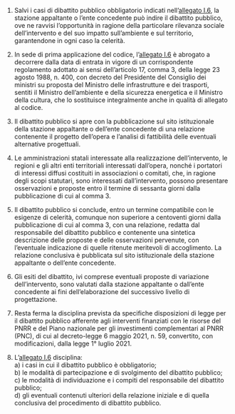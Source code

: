 1. Salvi i casi di dibattito pubblico obbligatorio indicati nell’[allegato I.6](/index.html?section=attachment-1-6&version=1), la stazione appaltante o l’ente concedente può indire il dibattito pubblico, ove ne ravvisi l’opportunità in ragione della particolare rilevanza sociale dell’intervento e del suo impatto sull’ambiente e sul territorio, garantendone in ogni caso la celerità.

2. In sede di prima applicazione del codice, l’[allegato I.6](/index.html?section=attachment-1-6&version=1) è abrogato a decorrere dalla data di entrata in vigore di un corrispondente regolamento adottato ai sensi dell’articolo 17, comma 3, della legge 23 agosto 1988, n. 400, con decreto del Presidente del Consiglio dei ministri su proposta del Ministro delle infrastrutture e dei trasporti, sentiti il Ministro dell’ambiente e della sicurezza energetica e il Ministro della cultura, che lo sostituisce integralmente anche in qualità di allegato al codice.

3. Il dibattito pubblico si apre con la pubblicazione sul sito istituzionale della stazione appaltante o dell’ente concedente di una relazione contenente il progetto dell’opera e l’analisi di fattibilità delle eventuali alternative progettuali.

4. Le amministrazioni statali interessate alla realizzazione dell’intervento, le regioni e gli altri enti territoriali interessati dall’opera, nonché i portatori di interessi diffusi costituiti in associazioni o comitati, che, in ragione degli scopi statutari, sono interessati dall’intervento, possono presentare osservazioni e proposte entro il termine di sessanta giorni dalla pubblicazione di cui al comma 3.

5. Il dibattito pubblico si conclude, entro un termine compatibile con le esigenze di celerità, comunque non superiore a centoventi giorni dalla pubblicazione di cui al comma 3, con una relazione, redatta dal responsabile del dibattito pubblico e contenente una sintetica descrizione delle proposte e delle osservazioni pervenute, con l’eventuale indicazione di quelle ritenute meritevoli di accoglimento. La relazione conclusiva è pubblicata sul sito istituzionale della stazione appaltante o dell’ente concedente.

6. Gli esiti del dibattito, ivi comprese eventuali proposte di variazione dell’intervento, sono valutati dalla stazione appaltante o dall’ente concedente ai fini dell’elaborazione del successivo livello di progettazione.

7. Resta ferma la disciplina prevista da specifiche disposizioni di legge per il dibattito pubblico afferente agli interventi finanziati con le risorse del PNRR e del Piano nazionale per gli investimenti complementari al PNRR (PNC), di cui al decreto-legge 6 maggio 2021, n. 59, convertito, con modificazioni, dalla legge 1° luglio 2021.

8. L’[allegato I.6](/index.html?section=attachment-1-6&version=1) disciplina:<br>a) i casi in cui il dibattito pubblico è obbligatorio;<br>b) le modalità di partecipazione e di svolgimento del dibattito pubblico;<br>c) le modalità di individuazione e i compiti del responsabile del dibattito pubblico;<br>d) gli eventuali contenuti ulteriori della relazione iniziale e di quella conclusiva del procedimento di dibattito pubblico.
